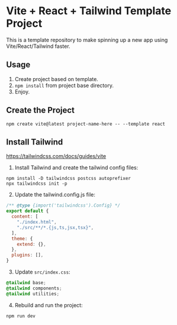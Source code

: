 # Vite + React + Tailwind Template Project

This is a template repository to make spinning up a new app using Vite/React/Tailwind faster. 

## Usage
1. Create project based on template.
2. `npm install` from project base directory.
3. Enjoy.

## Create the Project
```console
npm create vite@latest project-name-here -- --template react
```

## Install Tailwind
https://tailwindcss.com/docs/guides/vite

1. Install Tailwind and create the tailwind config files:
```console
npm install -D tailwindcss postcss autoprefixer
npx tailwindcss init -p 
```

2. Update the tailwind.config.js file:
```javascript
/** @type {import('tailwindcss').Config} */
export default {
  content: [
    "./index.html",
    "./src/**/*.{js,ts,jsx,tsx}",
  ],
  theme: {
    extend: {},
  },
  plugins: [],
}
```

3. Update `src/index.css`:
```css
@tailwind base;
@tailwind components;
@tailwind utilities;
```

4. Rebuild and run the project:
```console
npm run dev 
```